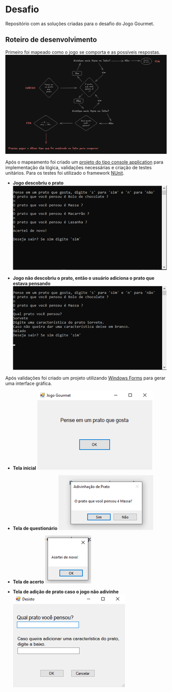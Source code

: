 # Desafio

Repositório com as soluções criadas para o desafio do Jogo Gourmet.

## Roteiro de desenvolvimento

Primeiro foi mapeado como o jogo se comporta e as possíveis respostas.
<img src ="img/Mapeamento.png" >

Após o mapeamento foi criado um [projeto do tipo console application](https://github.com/Edu551/Desafio/tree/Console_app) para implementação da lógica, validações necessárias e criação de testes unitários. Para os testes foi utilizado o framework [NUnit](https://docs.nunit.org/articles/nunit/intro.html).

-   **Jogo descobriu o prato**
    <img src ="img/Resposta-console.png" >

-   **Jogo não descobriu o prato, então o usuário adiciona o prato que estava pensando**
    <img src ="img/Adicionando-prato.png" >

Após validações foi criado um projeto utilizando [Windows Forms](https://github.com/Edu551/Desafio/tree/Windows_forms) para gerar uma interface gráfica.

-   **Tela inicial**
    <img src ="img/Tela-inicial.png" >

-   **Tela de questionário**
    <img src ="img/Tela-questionario.png" >

-   **Tela de acerto**
    <img src ="img/Tela-acerto.png" >

-   **Tela de adição de prato caso o jogo não adivinhe**
    <img src ="img/Tela-adicao-prato.png" >

